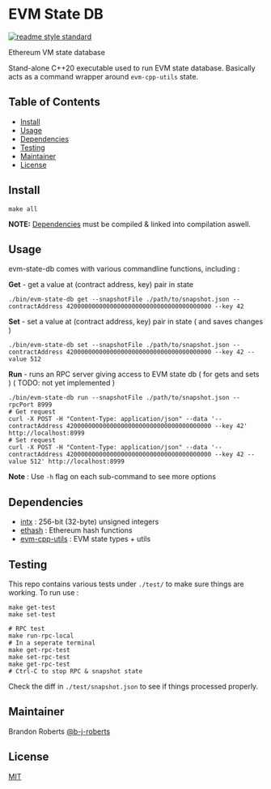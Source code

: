 # EVM State DB

[![readme style standard](https://img.shields.io/badge/readme%20style-standard-brightgreen.svg?style=flat-square)](https://github.com/RichardLitt/standard-readme)

Ethereum VM state database

Stand-alone C++20 executable used to run EVM state database.
Basically acts as a command wrapper around `evm-cpp-utils` state.

## Table of Contents

- [Install](#install)
- [Usage](#usage)
- [Dependencies](#dependencies)
- [Testing](#testing)
- [Maintainer](#maintainer)
- [License](#license)

## Install

```
make all
```

**NOTE:** [Dependencies](#dependencies) must be compiled & linked into compilation aswell.

## Usage

evm-state-db comes with various commandline functions, including :

**Get** - get a value at (contract address, key) pair in state
```
./bin/evm-state-db get --snapshotFile ./path/to/snapshot.json --contractAddress 4200000000000000000000000000000000000000 --key 42
```

**Set** - set a value at (contract address, key) pair in state ( and saves changes )
```
./bin/evm-state-db set --snapshotFile ./path/to/snapshot.json --contractAddress 4200000000000000000000000000000000000000 --key 42 --value 512
```

**Run** - runs an RPC server giving access to EVM state db ( for gets and sets )
( TODO: not yet implemented )
```
./bin/evm-state-db run --snapshotFile ./path/to/snapshot.json --rpcPort 8999
# Get request
curl -X POST -H "Content-Type: application/json" --data '--contractAddress 4200000000000000000000000000000000000000 --key 42' http://localhost:8999
# Set request
curl -X POST -H "Content-Type: application/json" --data '--contractAddress 4200000000000000000000000000000000000000 --key 42 --value 512' http://localhost:8999
```

**Note** : Use `-h` flag on each sub-command to see more options

## Dependencies

- [intx][intx] : 256-bit (32-byte) unsigned integers
- [ethash][ethash] : Ethereum hash functions
- [evm-cpp-utils][evm-cpp-utils] : EVM state types + utils

## Testing

This repo contains various tests under `./test/` to make sure things are working.
To run use :

```
make get-test
make set-test

# RPC test
make run-rpc-local
# In a seperate terminal
make get-rpc-test
make set-rpc-test
make get-rpc-test
# Ctrl-C to stop RPC & snapshot state
```

Check the diff in `./test/snapshot.json` to see if things processed properly.

## Maintainer

Brandon Roberts [@b-j-roberts]

## License

[MIT][MIT]


[intx]: https://github.com/chfast/intx
[ethash]: http://github.com/chfast/ethash
[evm-cpp-utils]: https://github.com/FraktalLabs/evm-cpp-utils
[MIT]: LICENSE
[@b-j-roberts]: https://github.com/b-j-roberts
